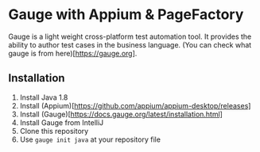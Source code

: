 # Gauge with Appium & PageFactory

Gauge is a light weight cross-platform test automation tool. It provides the ability to author test cases in the business language. (You can check what gauge is from here)[https://gauge.org].

## Installation
1. Install Java 1.8
2. Install (Appium)[https://github.com/appium/appium-desktop/releases]
3. Install (Gauge)[https://docs.gauge.org/latest/installation.html]
4. Install Gauge from IntelliJ
5. Clone this repository
6. Use ```gauge init java``` at your repository file
